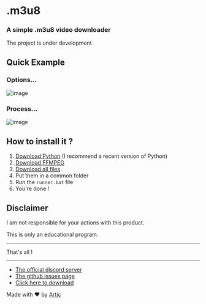 # .m3u8

### A simple .m3u8 video downloader

The project is under development

## Quick Example

### Options...
![image](https://user-images.githubusercontent.com/81034458/206021102-5d3e1829-8484-4ebf-913b-7b69e5c1899c.png)

### Process...
![image](https://github.com/SuperZombi/.m3u8/assets/75096786/2e37c093-af71-44b2-89c1-ba7beee7bf19)

## How to install it ?

1. [Download Python](https://www.python.org/downloads/) (I recommend a recent version of Python)
2. [Download FFMPEG](https://ffmpeg.org/download.html)
3. [Download all files](https://github.com/ArticOff/.m3u8/archive/refs/heads/main.zip)
4. Put them in a common folder
5. Run the `runner.bat` file
6. You're done !

## Disclaimer

I am not responsible for your actions with this product.

This is only an educational program.

***

That's all !

***

- [The official discord server](https://discord.com/invite/h7YFnP45jv)
- [The github issues page](https://github.com/ArticOff/.m3u8/issues)
- [Click here to download](https://github.com/ArticOff/.m3u8/archive/refs/heads/main.zip)

Made with ❤️ by [Artic](https://discord.com/users/855783629047988274)
